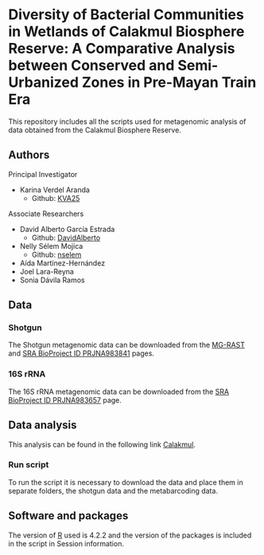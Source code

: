 # Diversity of Bacterial Communities in Wetlands of Calakmul Biosphere Reserve: A Comparative Analysis between Conserved and Semi-Urbanized Zones in Pre-Mayan Train Era

This repository includes all the scripts used for metagenomic analysis of data obtained from the Calakmul Biosphere Reserve.

## Authors
Principal Investigator
- Karina Verdel Aranda
  - Github: [KVA25](https://github.com/KVA25)

Associate Researchers
- David Alberto García Estrada
  - Github: [DavidAlberto](https://github.com/DavidAlberto)
- Nelly Sélem Mojica
  - Github: [nselem](https://github.com/nselem)
- Aída Martínez-Hernández
- Joel Lara-Reyna
- Sonia Dávila Ramos

## Data

### Shotgun

The Shotgun metagenomic data can be downloaded from the [MG-RAST](https://www.mg-rast.org/mgmain.html?mgpage=project&project=55d11f3ab66d6770313033343737) and [SRA BioProject ID PRJNA983841](http://www.ncbi.nlm.nih.gov/bioproject/983841) pages. 

### 16S rRNA

The 16S rRNA metagenomic data can be downloaded from the [SRA BioProject ID PRJNA983657](http://www.ncbi.nlm.nih.gov/bioproject/983657) page.

## Data analysis

This analysis can be found in the following link [Calakmul](Calakmul/Calakmul.Rmd).

### Run script

To run the script it is necessary to download the data and place them in separate folders, the shotgun data and the metabarcoding data.

## Software and packages

The version of [R](https://cran.r-project.org/) used is 4.2.2 and the version of the packages is included in the script in Session information.
